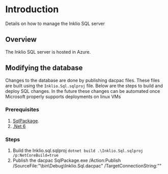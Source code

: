 # Introduction
Details on how to manage the Inklio SQL server

## Overview

 The Inklio SQL server is hosted in Azure.

 ## Modifying the database

 Changes to the database are done by publishing dacpac files. These files are built using the `Inklio.Sql.sqlproj` file. Below are the steps to build and deploy SQL changes. In the future these changes can be automated once Microsoft properly supports deployments on linux VMs

 ### Prerequisites

 1. [SqlPackage](https://docs.microsoft.com/en-us/sql/tools/sqlpackage/sqlpackage-download?view=sql-server-ver16). 
 2. [.Net 6](https://dotnet.microsoft.com/en-us/download/dotnet/6.0)

### Steps

1. Build the Inklio.sql.sqlproj
    `dotnet build .\Inklio.Sql.sqlproj /p:NetCoreBuild=true`
2. Publish the dacpac
   SqlPackage.exe /Action:Publish /SourceFile:"\bin\Debug\Inklio.Sql.dacpac" /TargetConnectionString:"<db Connection string here>"